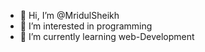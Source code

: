 - 👋 Hi, I’m @MridulSheikh
- 👀 I’m interested in programming
- 🌱 I’m currently learning web-Development

<!---
MridulSheikh/MridulSheikh is a ✨ special ✨ repository because its `README.md` (this file) appears on your GitHub profile.
You can click the Preview link to take a look at your changes.
--->
